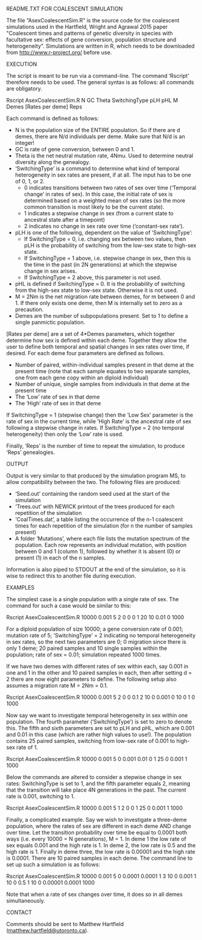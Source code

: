 README.TXT FOR COALESCENT SIMULATION

The file “AsexCoalescentSim.R” is the source code for the coalescent simulations used in the Hartfield, Wright and Agrawal 2015 paper "Coalescent times and patterns of genetic diversity in species with facultative sex: effects of gene conversion, population structure and heterogeneity". Simulations are written in R, which needs to be downloaded from  http://www.r-project.org/ before use.

EXECUTION

The script is meant to be run via a command-line. The command ‘Rscript’ therefore needs to be used. The general syntax is as follows: all commands are obligatory.

Rscript AsexCoalescentSim.R N GC Theta SwitchingType pLH pHL M Demes [Rates per deme] Reps

Each command is defined as follows:

- N is the population size of the ENTIRE population. So if there are d demes, there are N/d individuals per deme. Make sure that N/d is an integer!
- GC is rate of gene conversion, between 0 and 1.
- Theta is the net neutral mutation rate, 4Nmu. Used to determine neutral diversity along the genealogy.
- ‘SwitchingType’ is a command to determine what kind of temporal heterogeneity in sex rates are present, if at all. The input has to be one of 0, 1, or 2.
	- 0 indicates transitions between two rates of sex over time (‘Temporal change’ in rates of sex). In this case, the initial rate of sex is determined based on a weighted mean of sex rates (so the more common transition is most likely to be the current state).
	- 1 indicates a stepwise change in sex (from a current state to ancestral state after a timepoint)
	- 2 indicates no change in sex rate over time (‘constant-sex rate’).
- pLH is one of the following, dependent on the value of ‘SwitchingType’:
	- If SwitchingType = 0, i.e. changing sex between two values, then pLH is the probability of switching from the low-sex state to high-sex state.
	- If SwitchingType = 1 above, i.e. stepwise change in sex, then this is the time in the past (in 2N generations) at which the stepwise change in sex arises.
	- If SwitchingType = 2 above, this parameter is not used.
- pHL is defined if SwitchingType = 0. It is the probability of switching from the high-sex state to low-sex state. Otherwise it is not used.
- M = 2Nm is the net migration rate between demes, for m between 0 and 1. If there only exists one deme, then M is internally set to zero as a precaution.
- Demes are the number of subpopulations present. Set to 1 to define a single panmictic population.

[Rates per deme] are a set of 4*Demes parameters, which together determine how sex is defined within each deme. Together they allow the user to define both temporal and spatial changes in sex rates over time, if desired. For each deme four parameters are defined as follows.
- Number of paired, within-individual samples present in that deme at the present time (note that each sample equates to two separate samples, one from each gene copy within an diploid individual)
- Number of unique, single samples from individuals in that deme at the present time
- The ‘Low’ rate of sex in that deme
- The ‘High’ rate of sex in that deme

If SwitchingType = 1 (stepwise change) then the ‘Low Sex’ parameter is the rate of sex in the current time, while ‘High Rate’ is the ancestral rate of sex following a stepwise change in rates.
If SwitchingType = 2 (no temporal heterogeneity) then only the ‘Low’ rate is used.

Finally, ‘Reps’ is the number of time to repeat the simulation, to produce ‘Reps’ genealogies.

OUTPUT

Output is very similar to that produced by the simulation program MS, to allow compatibility between the two. The following files are produced:
- ‘Seed.out’ containing the random seed used at the start of the simulation
- ‘Trees.out’ with NEWICK printout of the trees produced for each repetition of the simulation
- ‘CoalTimes.dat’, a table listing the occurrence of the n-1 coalescent times for each repetition of the simulation (for n the number of samples present)
- A folder ‘Mutations’, where each file lists the mutation spectrum of the population. Each row represents an individual mutation, with position between 0 and 1 (column 1), followed by whether it is absent (0) or present (1) in each of the n samples.

Information is also piped to STDOUT at the end of the simulation, so it is wise to redirect this to another file during execution.

EXAMPLES

The simplest case is a single population with a single rate of sex. The command for such a case would be similar to this:

Rscript AsexCoalescentSim.R 10000 0.001 5 2 0 0 0 1 20 10 0.01 0 1000

For a diploid population of size 10000; a gene conversion rate of 0.001; mutation rate of 5; ‘SwitchingType’ = 2 indicating no temporal heterogeneity in sex rates, so the next two parameters are 0; 0 migration since there is only 1 deme; 20 paired samples and 10 single samples within the population; rate of sex = 0.01; simulation repeated 1000 times.

If we have two demes with different rates of sex within each, say 0.001 in one and 1 in the other and 10 paired samples in each, then after setting d = 2 there are now eight parameters to define. The following setup also assumes a migration rate M = 2Nm = 0.1.

Rscript AsexCoalescentSim.R 10000 0.001 5 2 0 0 0.1 2 10 0 0.001 0 10 0 1 0 1000

Now say we want to investigate temporal heterogeneity in sex within one population. The fourth parameter (‘SwitchingType’) is set to zero to denote this. The fifth and sixth parameters are set to pLH and pHL, which are 0.001 and 0.01 in this case (which are rather high values to use!). The population contains 25 paired samples, switching from low-sex rate of 0.001 to high-sex rate of 1.

Rscript AsexCoalescentSim.R 10000 0.001 5 0 0.001 0.01 0 1 25 0 0.001 1 1000

Below the commands are altered to consider a stepwise change in sex rates: SwitchingType is set to 1, and the fifth parameter equals 2, meaning that the transition will take place 4N generations in the past. The current rate is 0.001, switching to 1.

Rscript AsexCoalescentSim.R 10000 0.001 5 1 2 0 0 1 25 0 0.001 1 1000

Finally, a complicated example. Say we wish to investigate a three-deme population, where the rates of sex are different in each deme AND change over time. Let the transition probability over time be equal to 0.0001 both ways (i.e. every 10000 = N generations), M = 1. In deme 1 the low rate of sex equals 0.001 and the high rate is 1. In deme 2, the low rate is 0.5 and the high rate is 1. Finally in deme three, the low rate is 0.00001 and the high rate is 0.0001. There are 10 paired samples in each deme. The command line to set up such a simulation is as follows:

Rscript AsexCoalescentSim.R 10000 0.001 5 0 0.0001 0.0001 1 3 10 0 0.001 1 10 0 0.5 1 10 0 0.00001 0.0001 1000

Note that when a rate of sex changes over time, it does so in all demes simultaneously.

CONTACT

Comments should be sent to Matthew Hartfield (matthew.hartfield@utoronto.ca).
